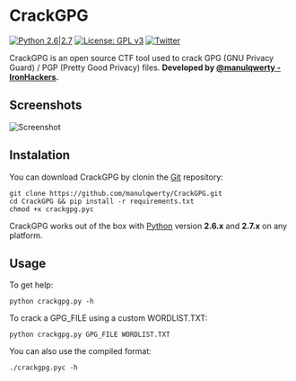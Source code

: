 # CrackGPG

[![Python 2.6|2.7](https://img.shields.io/badge/python-2.6|2.7-yellow.svg)](https://www.python.org/) [![License: GPL v3](https://img.shields.io/badge/License-GPL%20v3-blue.svg)](https://raw.githubusercontent.com/master/LICENSE) [![Twitter](https://img.shields.io/badge/twitter-@manulqwerty-blue.svg)](https://twitter.com/manulqwerty) 

CrackGPG is an open source CTF tool used to crack GPG (GNU Privacy Guard) / PGP (Pretty Good Privacy) files.
**Developed by [@manulqwerty - IronHackers](https://ironhackers.es).**

Screenshots
----

![Screenshot](https://ironhackers.es/wp-content/uploads/2018/10/executionScreenshot.png)

Instalation
----
You can download CrackGPG by clonin the [Git](https://github.com/manulqwerty/CrackGPG/) repository:
	
    git clone https://github.com/manulqwerty/CrackGPG.git
    cd CrackGPG && pip install -r requirements.txt
    chmod +x crackgpg.pyc
	
CrackGPG works out of the box with [Python](http://www.python.org/download/) version **2.6.x** and **2.7.x** on any platform.
	
Usage
----
To get help:

    python crackgpg.py -h
  	
To crack a GPG_FILE using a custom WORDLIST.TXT:

    python crackgpg.py GPG_FILE WORDLIST.TXT
    
You can also use the compiled format:

    ./crackgpg.pyc -h
